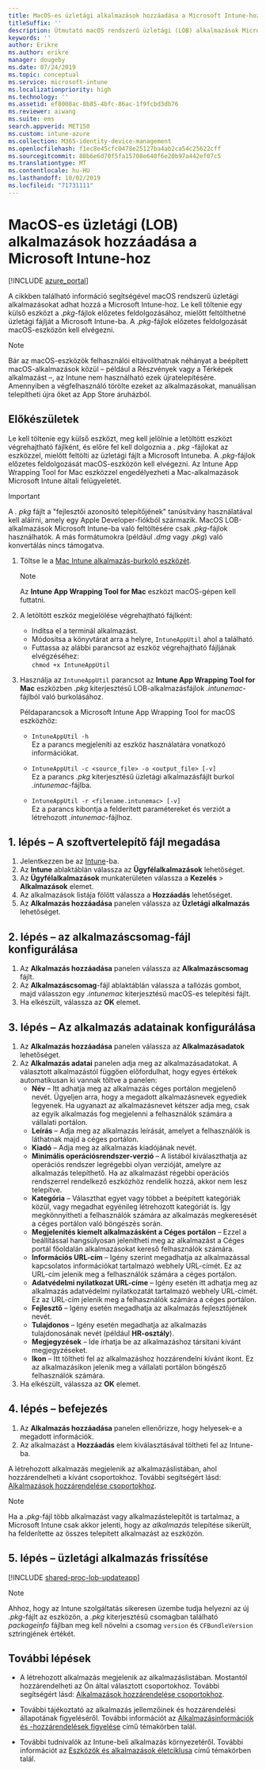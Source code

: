 ```yaml
---
title: MacOS-es üzletági alkalmazások hozzáadása a Microsoft Intune-hoz
titleSuffix: ''
description: Útmutató macOS rendszerű üzletági (LOB) alkalmazások Microsoft Intunehoz való hozzáadásához.
keywords: ''
author: Erikre
ms.author: erikre
manager: dougeby
ms.date: 07/24/2019
ms.topic: conceptual
ms.service: microsoft-intune
ms.localizationpriority: high
ms.technology: ''
ms.assetid: ef8008ac-8b85-4bfc-86ac-1f9fcbd3db76
ms.reviewer: aiwang
ms.suite: ems
search.appverid: MET150
ms.custom: intune-azure
ms.collection: M365-identity-device-management
ms.openlocfilehash: f1ec8e45cfc0478e25127ba4ab2ca54c25622cff
ms.sourcegitcommit: 88b6e6d70f5fa15708e640f6e20b97a442ef07c5
ms.translationtype: MT
ms.contentlocale: hu-HU
ms.lasthandoff: 10/02/2019
ms.locfileid: "71731111"
---
```

# <a name="how-to-add-macos-line-of-business-lob-apps-to-microsoft-intune"></a>MacOS-es üzletági (LOB) alkalmazások hozzáadása a Microsoft Intune-hoz

[!INCLUDE [azure_portal](../includes/azure_portal.md)]

A cikkben található információ segítségével macOS rendszerű üzletági alkalmazásokat adhat hozzá a Microsoft Intune-hoz. Le kell töltenie egy külső eszközt a *.pkg*-fájlok előzetes feldolgozásához, mielőtt feltölthetné üzletági fájlját a Microsoft Intune-ba. A *.pkg*-fájlok előzetes feldolgozását macOS-eszközön kell elvégezni.

> [!NOTE]
> Bár az macOS-eszközök felhasználói eltávolíthatnak néhányat a beépített macOS-alkalmazások közül – például a Részvények vagy a Térképek alkalmazást –, az Intune nem használható ezek újratelepítésére. Amennyiben a végfelhasználó törölte ezeket az alkalmazásokat, manuálisan telepítheti újra őket az App Store áruházból.

## <a name="before-your-start"></a>Előkészületek

Le kell töltenie egy külső eszközt, meg kell jelölnie a letöltött eszközt végrehajtható fájlként, és előre fel kell dolgoznia a *. pkg* -fájlokat az eszközzel, mielőtt feltölti az üzletági fájlt a Microsoft Intuneba. A *.pkg*-fájlok előzetes feldolgozását macOS-eszközön kell elvégezni. Az Intune App Wrapping Tool for Mac eszközzel engedélyezheti a Mac-alkalmazások Microsoft Intune általi felügyeletét.

> [!IMPORTANT]
> A *. pkg* fájlt a "fejlesztői azonosító telepítőjének" tanúsítvány használatával kell aláírni, amely egy Apple Developer-fiókból származik. MacOS LOB-alkalmazások Microsoft Intune-ba való feltöltésére csak *.pkg*-fájlok használhatók. A más formátumokra (például *.dmg* vagy *.pkg*) való konvertálás nincs támogatva.
>

1. Töltse le a [Mac Intune alkalmazás-burkoló eszközét](https://github.com/msintuneappsdk/intune-app-wrapping-tool-mac).

    > [!NOTE]
    > Az **Intune App Wrapping Tool for Mac** eszközt macOS-gépen kell futtatni. 

2. A letöltött eszköz megjelölése végrehajtható fájlként:
   - Indítsa el a terminál alkalmazást.
   - Módosítsa a könyvtárat arra a helyre, `IntuneAppUtil` ahol a található.
   - Futtassa az alábbi parancsot az eszköz végrehajtható fájljának elvégzéséhez:<br> 
       `chmod +x IntuneAppUtil`

3. Használja az `IntuneAppUtil` parancsot az **Intune App Wrapping Tool for Mac** eszközben *.pkg* kiterjesztésű LOB-alkalmazásfájlok *.intunemac*-fájlból való burkolásához.<br>

    Példaparancsok a Microsoft Intune App Wrapping Tool for macOS eszközhöz:
    
    - `IntuneAppUtil -h`<br>
    Ez a parancs megjeleníti az eszköz használatára vonatkozó információkat.
    
    - `IntuneAppUtil -c <source_file> -o <output_file> [-v]`<br>
    Ez a parancs *.pkg* kiterjesztésű üzletági alkalmazásfájlt burkol *.intunemac*-fájlba.
    
    - `IntuneAppUtil -r <filename.intunemac> [-v]`<br>
    Ez a parancs kibontja a felderített paramétereket és verziót a létrehozott *.intunemac*-fájlhoz.

## <a name="step-1---specify-the-software-setup-file"></a>1\. lépés – A szoftvertelepítő fájl megadása

1. Jelentkezzen be az [Intune](https://go.microsoft.com/fwlink/?linkid=2090973)-ba.
3. Az **Intune** ablaktáblán válassza az **Ügyfélalkalmazások** lehetőséget.
4. Az **Ügyfélalkalmazások** munkaterületen válassza a **Kezelés** > **Alkalmazások** elemet.
5. Az alkalmazások listája fölött válassza a **Hozzáadás** lehetőséget.
6. Az **Alkalmazás hozzáadása** panelen válassza az **Üzletági alkalmazás** lehetőséget.

## <a name="step-2---configure-the-app-package-file"></a>2\. lépés – az alkalmazáscsomag-fájl konfigurálása

1. Az **Alkalmazás hozzáadása** panelen válassza az **Alkalmazáscsomag** fájlt.
2. Az **Alkalmazáscsomag**-fájl ablaktáblán válassza a tallózás gombot, majd válasszon egy *.intunemac* kiterjesztésű macOS-es telepítési fájlt.
3. Ha elkészült, válassza az **OK** elemet.


## <a name="step-3---configure-app-information"></a>3\. lépés – Az alkalmazás adatainak konfigurálása

1. Az **Alkalmazás hozzáadása** panelen válassza az **Alkalmazásadatok** lehetőséget.
2. Az **Alkalmazás adatai** panelen adja meg az alkalmazásadatokat. A választott alkalmazástól függően előfordulhat, hogy egyes értékek automatikusan ki vannak töltve a panelen:
    - **Név** – Itt adhatja meg az alkalmazás céges portálon megjelenő nevét. Ügyeljen arra, hogy a megadott alkalmazásnevek egyediek legyenek. Ha ugyanazt az alkalmazásnevet kétszer adja meg, csak az egyik alkalmazás fog megjelenni a felhasználók számára a vállalati portálon.
    - **Leírás** – Adja meg az alkalmazás leírását, amelyet a felhasználók is láthatnak majd a céges portálon.
    - **Kiadó** – Adja meg az alkalmazás kiadójának nevét.
    - **Minimális operációsrendszer-verzió** – A listából kiválaszthatja az operációs rendszer legrégebbi olyan verzióját, amelyre az alkalmazás telepíthető. Ha az alkalmazást régebbi operációs rendszerrel rendelkező eszközhöz rendelik hozzá, akkor nem lesz telepítve.
    - **Kategória** – Választhat egyet vagy többet a beépített kategóriák közül, vagy megadhat egyénileg létrehozott kategóriát is. Így megkönnyítheti a felhasználók számára az alkalmazás megkeresését a céges portálon való böngészés során.
    - **Megjelenítés kiemelt alkalmazásként a Céges portálon** – Ezzel a beállítással hangsúlyosan jelenítheti meg az alkalmazást a Céges portál főoldalán alkalmazásokat kereső felhasználók számára.
    - **Információs URL-cím** – Igény szerint megadhatja az alkalmazással kapcsolatos információkat tartalmazó webhely URL-címét. Ez az URL-cím jelenik meg a felhasználók számára a céges portálon.
    - **Adatvédelmi nyilatkozat URL-címe** – Igény esetén itt adhatja meg az alkalmazás adatvédelmi nyilatkozatát tartalmazó webhely URL-címét. Ez az URL-cím jelenik meg a felhasználók számára a céges portálon.
    - **Fejlesztő** – Igény esetén megadhatja az alkalmazás fejlesztőjének nevét.
    - **Tulajdonos** – Igény esetén megadhatja az alkalmazás tulajdonosának nevét (például **HR-osztály**).
    - **Megjegyzések** – Ide írhatja be az alkalmazáshoz társítani kívánt megjegyzéseket.
    - **Ikon** – Itt töltheti fel az alkalmazáshoz hozzárendelni kívánt ikont. Ez az alkalmazásikon jelenik meg a vállalati portálon böngésző felhasználók számára.
3. Ha elkészült, válassza az **OK** elemet.

## <a name="step-4---finish-up"></a>4\. lépés – befejezés

1. Az **Alkalmazás hozzáadása** panelen ellenőrizze, hogy helyesek-e a megadott információk.
2. Az alkalmazást a **Hozzáadás** elem kiválasztásával töltheti fel az Intune-ba.

A létrehozott alkalmazás megjelenik az alkalmazáslistában, ahol hozzárendelheti a kívánt csoportokhoz. További segítségért lásd: [Alkalmazások hozzárendelése csoportokhoz](apps-deploy.md).

> [!NOTE]
> Ha a *.pkg*-fájl több alkalmazást vagy alkalmazástelepítőt is tartalmaz, a Microsoft Intune csak akkor jelenti, hogy az *alkalmazás* telepítése sikerült, ha felderítette az összes telepített alkalmazást az eszközön.

## <a name="step-5---update-a-line-of-business-app"></a>5\. lépés – üzletági alkalmazás frissítése

[!INCLUDE [shared-proc-lob-updateapp](../includes/shared-proc-lob-updateapp.md)]

> [!NOTE]
> Ahhoz, hogy az Intune szolgáltatás sikeresen üzembe tudja helyezni az új *.pkg*-fájlt az eszközön, a *.pkg* kiterjesztésű csomagban található *packageinfo* fájlban meg kell növelni a csomag `version` és `CFBundleVersion` sztringjének értékét.

## <a name="next-steps"></a>További lépések

- A létrehozott alkalmazás megjelenik az alkalmazáslistában. Mostantól hozzárendelheti az Ön által választott csoportokhoz. További segítségért lásd: [Alkalmazások hozzárendelése csoportokhoz](apps-deploy.md).

- További tájékoztató az alkalmazás jellemzőinek és hozzárendelési állapotának figyeléséről. További információt az [Alkalmazásinformációk és -hozzárendelések figyelése](apps-monitor.md) című témakörben talál.

- További tudnivalók az Intune-beli alkalmazás környezetéről. További információt az [Eszközök és alkalmazások életciklusa](../fundamentals/device-lifecycle.md) című témakörben talál.
